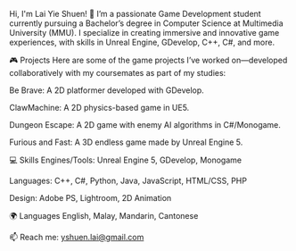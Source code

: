 Hi, I'm Lai Yie Shuen! 👋
I’m a passionate Game Development student currently pursuing a Bachelor’s degree in Computer Science at Multimedia University (MMU). I specialize in creating immersive and innovative game experiences, with skills in Unreal Engine, GDevelop, C++, C#, and more.

🎮 Projects
Here are some of the game projects I’ve worked on—developed collaboratively with my coursemates as part of my studies:

Be Brave: A 2D platformer developed with GDevelop.

ClawMachine: A 2D physics-based game in UE5.

Dungeon Escape: A 2D game with enemy AI algorithms in C#/Monogame.

Furious and Fast: A 3D endless game made by Unreal Engine 5.

💻 Skills
Engines/Tools: Unreal Engine 5, GDevelop, Monogame

Languages: C++, C#, Python, Java, JavaScript, HTML/CSS, PHP

Design: Adobe PS, Lightroom, 2D Animation

🌍 Languages
English, Malay, Mandarin, Cantonese

📫 Reach me: yshuen.lai@gmail.com
